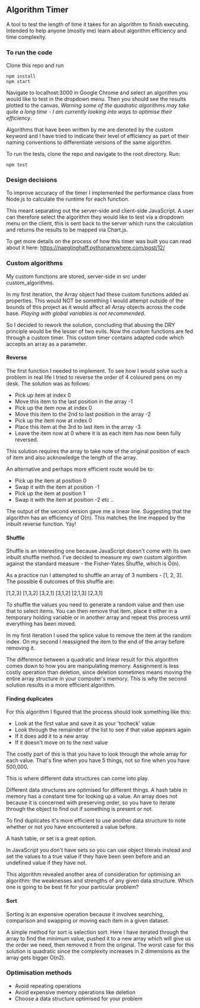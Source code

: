 ## Algorithm Timer

A tool to test the length of time it takes for an algorithm to finish executing.
Intended to help anyone (mostly me) learn about algorithm efficiency and time complexity.

### To run the code

Clone this repo and run

```
npm install
npm start
```
Navigate to localhost:3000 in Google Chrome and select an algorithm you would like to test in the dropdown menu. Then you should see the results plotted to the canvas. *Warning some of the quadratic algorithms may take quite a long time - I am currently looking into ways to optimise their efficiency*.

Algorithms that have been written by me are denoted by the custom keyword and I have tried to indicate their level of efficiency as part of their naming conventions to differentiate versions of the same algorithm.

To run the tests, clone the repo and navigate to the root directory. Run:
```
npm test
```

### Design decisions

To improve accuracy of the timer I implemented the performance class from Node.js to calculate the runtime for each function.

This meant separating out the server-side and client-side JavaScript. A user can therefore select the algorithm they would like to test via a dropdown menu on the client, this is sent back to the server which runs the calculation and returns the results to be mapped via Chart.js.

To get more details on the process of how this timer was built you can read about it here: https://naeglinghaff.pythonanywhere.com/post/12/

### Custom algorithms

My custom functions are stored, server-side in src under custom_algorithms.

In my first iteration, the Array object had these custom functions added as properties. This would NOT be something I would attempt outside of the bounds of this project as it would affect all Array objects across the code base. *Playing with global variables is not recommended.*

So I decided to rework the solution, concluding that abusing the DRY principle would be the lesser of two evils. Now the custom functions are fed through a custom timer. This custom timer contains adapted code which accepts an array as a parameter.

#### Reverse

The first function I needed to implement. To see how I would solve such a problem in real life I tried to reverse the order of 4 coloured pens on my desk. The solution was as follows:

* Pick up item at index 0
* Move this item to the last position in the array -1
* Pick up the item now at index 0
* Move this item to the 2nd to last position in the array -2
* Pick up the item now at index 0
* Place this item at the 3rd to last item in the array -3
* Leave the item now at 0 where it is as each item has now been fully reversed.

This solution requires the array to take note of the original position of each  of item and also acknowledge the length of the array.

An alternative and perhaps more efficient route would be to:

* Pick up the item at position 0
* Swap it with the item at position -1
* Pick up the item at position 1
* Swap it with the item at position -2
etc ..

The output of the second version gave me a linear line. Suggesting that the algorithm has an efficiency of O(n). This matches the line mapped by the inbuilt reverse function. Yay!

#### Shuffle

Shuffle is an interesting one because JavaScript doesn't come with its own inbuilt shuffle method. I've decided to measure my own custom algorithm against the standard measure - the Fisher-Yates Shuffle, which is O(n).

As a practice run I attempted to shuffle an array of 3 numbers - [1, 2, 3].
The possible 6 outcomes of this shuffle are:

[1,2,3]
[1,3,2]
[3,2,1]
[3,1,2]
[2,1,3]
[2,3,1]

To shuffle the values you need to generate a random value and then use that to select items. You can then remove that item, place it either in a temporary holding variable or in another array and repeat this process until everything has been moved.

In my first iteration I used the splice value to remove the item at the random index. On my second I reassigned the item to the end of the array before removing it.

The difference between a quadratic and linear result for this algorithm comes down to how you are manipulating memory. Assignment is less costly operation than deletion, since deletion sometimes means moving the entire array structure in your computer's memory. This is why the second solution results in a more efficient algorithm.

#### Finding duplicates

For this algorithm I figured that the process should look something like this:

- Look at the first value and save it as your 'tocheck' value
- Look through the remainder of the list to see if that value appears again
- If it does add it to a new array
- If it doesn't move on to the next value

The costly part of this is that you have to look through the whole array for each value. That's fine when you have 5 things, not so fine when you have 500,000.

This is where different data structures can come into play.

Different data structures are optimised for different things. A hash table in memory has a constant time for looking up a value. An array does not because it is concerned with preserving order, so you have to iterate through the object to find out if something is present or not.

To find duplicates it's more efficient to use another data structure to note whether or not you have encountered a value before.

A hash table, or set is a great option.

In JavaScript you don't have sets so you can use object literals instead and set the values to a true value if they have been seen before and an undefined value if they have not.

This algorithm revealed another area of consideration for optimising an algorithm: the weaknesses and strengths of any given data structure. Which one is going to be best fit for your particular problem?

#### Sort

Sorting is an expensive operation because it involves searching, comparison and swapping or moving each item in a given dataset.

A simple method for sort is selection sort. Here I have iterated through the array to find the minimum value, pushed it to a new array which will give us the order we need, then removed it from the original. The worst case for this solution is quadratic since the complexity increases in 2 dimensions as the array gets bigger O(n2).

### Optimisation methods

* Avoid repeating operations
* Avoid expensive memory operations like deletion
* Choose a data structure optimised for your problem

